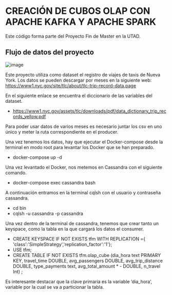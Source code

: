 # CREACIÓN DE CUBOS OLAP CON APACHE KAFKA Y APACHE SPARK
Este código forma parte del Proyecto Fin de Master en la UTAD.

## Flujo de datos del proyecto

![image](https://user-images.githubusercontent.com/89654447/135769905-3bf4e172-3aea-42dd-9ec6-9ccd6e6c3e49.png)

Este proyecto utiliza como dataset el registro de viajes de taxis de Nueva York. 
Los datos se pueden descargar por meses en la siguiente web:
https://www1.nyc.gov/site/tlc/about/tlc-trip-record-data.page

En el siguiente enlace se encuentra el diccionario de las variables del dataset.
* https://www1.nyc.gov/assets/tlc/downloads/pdf/data_dictionary_trip_records_yellow.pdf

Para poder usar datos de varios meses es necesario juntar los csv en uno único y meter la ruta correspondiente en el producer.

Una vez tenemos los datos, hay que ejecutar el Docker-compose desde la terminal en modo root para levantar los Docker que se han preparado. 
* docker-compose up -d

Una vez levantado el Docker, nos metemos en Cassandra con el siguiente comando.
* docker-compose exec cassandra bash

A continuación entramos en la terminal cqlsh con el usuario y contraseña cassandra.
- cd bin
- cqlsh -u cassandra -p cassandra

Una vez dentro de la terminal de cassandra, tenemos que crear tanto un keyspace, como la tabla en la que cargará los datos el consumer.
- CREATE KEYSPACE IF NOT EXISTS tfm WITH REPLICATION ={ 'class':'SimpleStrategy','replication_factor':'1'};
- USE tfm;
- CREATE TABLE IF NOT EXISTS tfm.olap_cube (dia_hora text PRIMARY KEY, travel_time DOUBLE, avg_passengers DOUBLE, avg_trip_distance DOUBLE, type_payments text, avg_total_amount * - DOUBLE, n_travel Int) ;

Es interesante destacar que la clave primaria es la variable ‘dia_hora’, variable por la cual se va a particionar la tabla. 
